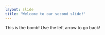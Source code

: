 ```yaml
---
layout: slide
title: "Welcome to our second slide!"
---
```

This is the bomb!
Use the left arrow to go back!

